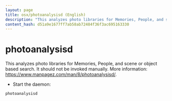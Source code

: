 ```yaml
---
layout: page
title: osx/photoanalysisd (English)
description: "This analyzes photo libraries for Memories, People, and scene or object based search."
content_hash: d51a9e1677ff7ab58ab72484f36f3ac695163330
---
```

# photoanalysisd

This analyzes photo libraries for Memories, People, and scene or object based search.
It should not be invoked manually.
More information: <https://www.manpagez.com/man/8/photoanalysisd/>.

- Start the daemon:

`photoanalysisd`
